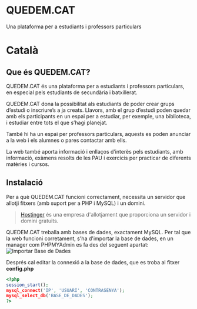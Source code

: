 # QUEDEM.CAT
Una plataforma per a estudiants i professors particulars

# Català

## Que és QUEDEM.CAT?
QUEDEM.CAT és una plataforma per a estudiants i professors particulars, en especial pels estudiants de secundària i batxillerat.

QUEDEM.CAT dona la possibilitat als estudiants de poder crear grups d’estudi o inscriure’s a ja creats. Llavors, amb el grup d’estudi  poden quedar amb els participants en un espai per a estudiar, per exemple, una biblioteca, i estudiar entre tots el que s’hagi planejat.

També hi ha un espai per professors particulars, aquests es poden anunciar a la web i els alumnes o pares contactar amb ells.

La web també aporta informació i enllaços d’interès pels estudiants, amb informació, exàmens resolts de les PAU i exercicis per practicar de diferents matèries i cursos.

## Instalació
Per a què QUEDEM.CAT funcioni correctament, necessita un servidor que allotji fitxers (amb suport per a PHP i MySQL) i un domini.
> [Hostinger](http://www.hostinger.es/) és una empresa d'allotjament que proporciona un servidor i domini gratuits.

QUEDEM.CAT treballa amb bases de dades, exactament MySQL. Per tal que la web funcioni corretament, s'ha d'importar la base de dades, en un manager com PHPMYAdmin es fa des del seguent apartat: 
![Importar Base de Dades](http://bernatixer.com/TDR/img/importar.png)

Després cal editar la connexió a la base de dades, que es troba al fitxer **config.php**
```php
<?php
session_start();
mysql_connect('IP', 'USUARI', 'CONTRASENYA');
mysql_select_db('BASE_DE_DADES');
?>
```

